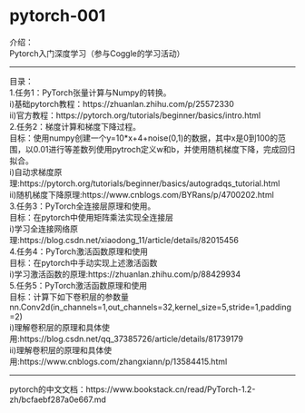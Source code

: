 # pytorch-001
介绍：
<br>  Pytorch入门深度学习（参与Coggle的学习活动）
<hr>目录：
<br>  1.任务1：PyTorch张量计算与Numpy的转换。
<br>i)基础pytorch教程：https://zhuanlan.zhihu.com/p/25572330
<br>ii)官方教程：https://pytorch.org/tutorials/beginner/basics/intro.html
<br>  2.任务2：梯度计算和梯度下降过程。
<br>目标：使用numpy创建一个y=10*x+4+noise(0,1)的数据，其中x是0到100的范围，以0.01进行等差数列使用pytroch定义w和b，并使用随机梯度下降，完成回归拟合。
<br>i)自动求梯度原理:https://pytorch.org/tutorials/beginner/basics/autogradqs_tutorial.html
<br>ii)随机梯度下降原理:https://www.cnblogs.com/BYRans/p/4700202.html
<br>  3.任务3：PyTorch全连接层原理和使用。
<br>目标：在pytorch中使用矩阵乘法实现全连接层
<br>i)学习全连接网络原理:https://blog.csdn.net/xiaodong_11/article/details/82015456
<br>  4.任务4：PyTorch激活函数原理和使用
<br>目标：在pytorch中手动实现上述激活函数
<br>i)学习激活函数的原理:https://zhuanlan.zhihu.com/p/88429934
<br>  5.任务5：PyTorch激活函数原理和使用
<br>目标：计算下如下卷积层的参数量nn.Conv2d(in_channels=1,out_channels=32,kernel_size=5,stride=1,padding=2)
<br>i)理解卷积层的原理和具体使用:https://blog.csdn.net/qq_37385726/article/details/81739179
<br>ii)理解卷积层的原理和具体使用:https://www.cnblogs.com/zhangxiann/p/13584415.html
<hr>pytorch的中文文档：https://www.bookstack.cn/read/PyTorch-1.2-zh/bcfaebf287a0e667.md
